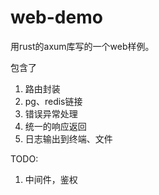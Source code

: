 # web-demo
用rust的axum库写的一个web样例。

包含了
1. 路由封装
2. pg、redis链接
3. 错误异常处理
4. 统一的响应返回
5. 日志输出到终端、文件

TODO:
1. 中间件，鉴权
